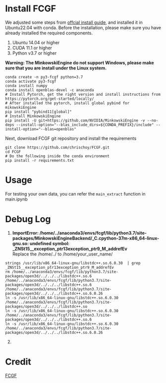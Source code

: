 # Install FCGF
We adjusted some steps from [offcial install guide](https://github.com/chrischoy/FCGF), and installed it in Ubuntu22.04 with conda.
Before the installation, please make sure you have already installed the required components.
1. Ubuntu 14.04 or higher
2. CUDA 11.1 or higher
3. Python v3.7 or higher

**Warning: The MinkowskiEngine do not support Windows, please make sure that you are install under the Linux system.** <br>
```
conda create -n py3-fcgf python=3.7
conda activate py3-fcgf
conda install numpy
conda install openblas-devel -c anaconda
# Install Pytorch, get the right version and install instructions from https://pytorch.org/get-started/locally/
# After installed the pytorch, install global pybind for mikowskiEngine
pip install "pybind11[global]"
# Install MinkowskiEngine
pip install -U git+https://github.com/NVIDIA/MinkowskiEngine -v --no-deps --install-option="--blas_include_dirs=${CONDA_PREFIX}/include" --install-option="--blas=openblas"
```
Next, download FCGF git repository and install the requirements
```
git clone https://github.com/chrischoy/FCGF.git
cd FCGF
# Do the following inside the conda environment
pip install -r requirements.txt
```

# Usage
For testing your own data, you can refer the `main_extract` function in main.ipynb


# Debug Log
1. **ImportError: /home/../anaconda3/envs/fcgf/lib/python3.7/site-packages/MinkowskiEngineBackend/_C.cpython-37m-x86_64-linux-gnu.so: undefined symbol: _ZNSt15__exception_ptr13exception_ptr9_M_addrefEv** <br>
Replace the /home/../ to /home/your_user_name/
```
strings /usr/lib/x86_64-linux-gnu/libstdc++.so.6.0.30  | grep _ZNSt15__exception_ptr13exception_ptr9_M_addrefEv
rm /home/../anaconda3/envs/fcgf/lib/python3.7/site-packages/open3d/../../../libstdc++.so.6 /home/../anaconda3/envs/fcgf/lib/python3.7/site-packages/open3d/../../../libstdc++.so.6 /home/../anaconda3/envs/fcgf/lib/python3.7/site-packages/open3d/../../../libstdc++.so.6.0.26
ln -s /usr/lib/x86_64-linux-gnu/libstdc++.so.6.0.30 /home/../anaconda3/envs/fcgf/lib/python3.7/site-packages/open3d/../../../libstdc++.so
ln -s /usr/lib/x86_64-linux-gnu/libstdc++.so.6.0.30 /home/../anaconda3/envs/fcgf/lib/python3.7/site-packages/open3d/../../../libstdc++.so.6
ln -s /usr/lib/x86_64-linux-gnu/libstdc++.so.6.0.30 /home/../anaconda3/envs/fcgf/lib/python3.7/site-packages/open3d/../../../libstdc++.so.6.0.26
```
2. 



# Credit
[FCGF](https://github.com/chrischoy/FCGF)
